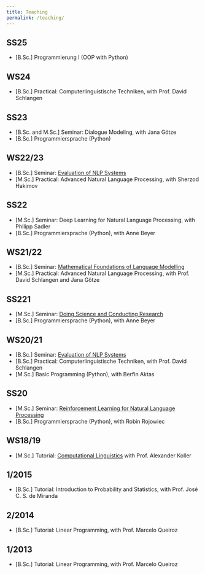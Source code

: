 ```yaml
---
title: Teaching
permalink: /teaching/
---
```


## SS25
- [B.Sc.] Programmierung I (OOP with Python)

## WS24

- [B.Sc.] Practical: Computerlinguistische Techniken, with Prof. David Schlangen 

## SS23

- [B.Sc. and M.Sc.] Seminar: Dialogue Modeling, with Jana Götze 
- [B.Sc.] Programmiersprache (Python)

## WS22/23

- [B.Sc.] Seminar: [Evaluation of NLP Systems](https://briemadu.github.io/evalNLP-22/) 
- [M.Sc.] Practical: Advanced Natural Language Processing, with Sherzod Hakimov 

## SS22

- [M.Sc.] Seminar: Deep Learning for Natural Language Processing, with Philipp Sadler
- [B.Sc.] Programmiersprache (Python), with Anne Beyer

## WS21/22

- [B.Sc.] Seminar: [Mathematical Foundations of Language Modelling](https://briemadu.github.io/mathLM/)
- [M.Sc.] Practical: Advanced Natural Language Processing, with Prof. David Schlangen and Jana Götze

## SS221

- [M.Sc.] Seminar: [Doing Science and Conducting Research](https://briemadu.github.io/science-and-research/)
- [B.Sc.] Programmiersprache (Python), with Anne Beyer

## WS20/21

- [B.Sc.] Seminar: [Evaluation of NLP Systems](https://briemadu.github.io/evalNLP/)
- [B.Sc.] Practical: Computerlinguistische Techniken, with Prof. David Schlangen
- [M.Sc.] Basic Programming (Python), with Berfin Aktas

## SS20

- [M.Sc.] Seminar: [Reinforcement Learning for Natural Language Processing](https://briemadu.github.io/rl4nlp/)
- [B.Sc.] Programmiersprache (Python), with Robin Rojowiec

## WS18/19

- [M.Sc.] Tutorial: [Computational Linguistics](https://coli-saar.github.io/cl18/) with Prof. Alexander Koller

## 1/2015

- [B.Sc.] Tutorial: Introduction to Probability and Statistics, with Prof. José C. S. de Miranda 

## 2/2014

- [B.Sc.] Tutorial: Linear Programming, with Prof. Marcelo Queiroz 

## 1/2013

- [B.Sc.] Tutorial: Linear Programming, with Prof. Marcelo Queiroz


